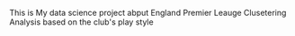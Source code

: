 This is My data science project abput England Premier Leauge Clusetering Analysis based on the club's play style